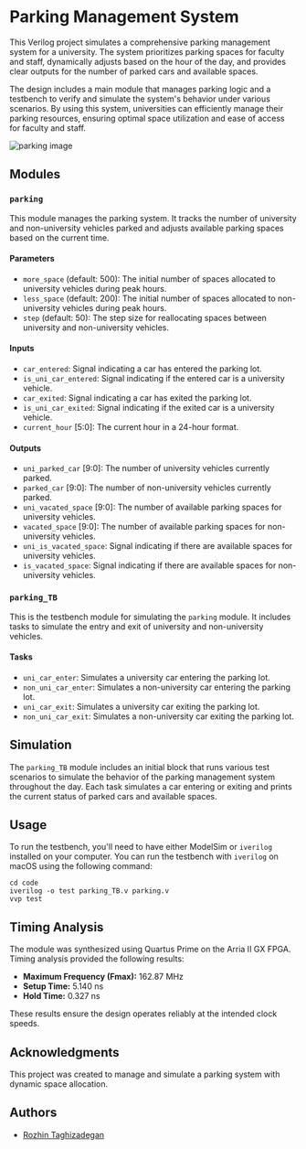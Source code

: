 # Parking Management System

This Verilog project simulates a comprehensive parking management system for a university. The system prioritizes parking spaces for faculty and staff, dynamically adjusts based on the hour of the day, and provides clear outputs for the number of parked cars and available spaces.

The design includes a main module that manages parking logic and a testbench to verify and simulate the system's behavior under various scenarios. By using this system, universities can efficiently manage their parking resources, ensuring optimal space utilization and ease of access for faculty and staff.

![parking image](https://img.freepik.com/free-vector/isometric-parking-composition-with-outdoor-view-parking-lot-with-cars-laying-cash-register-booth-vector-illustration_1284-84804.jpg?w=2000&t=st=1721941591~exp=1721942191~hmac=a04a1ddaeb36ab43ede8e28708c824402a7bbebd0236a9757c586a24bf6e09a6)

## Modules

### `parking`

This module manages the parking system. It tracks the number of university and non-university vehicles parked and adjusts available parking spaces based on the current time.

#### Parameters

- `more_space` (default: 500): The initial number of spaces allocated to university vehicles during peak hours.
- `less_space` (default: 200): The initial number of spaces allocated to non-university vehicles during peak hours.
- `step` (default: 50): The step size for reallocating spaces between university and non-university vehicles.

#### Inputs

- `car_entered`: Signal indicating a car has entered the parking lot.
- `is_uni_car_entered`: Signal indicating if the entered car is a university vehicle.
- `car_exited`: Signal indicating a car has exited the parking lot.
- `is_uni_car_exited`: Signal indicating if the exited car is a university vehicle.
- `current_hour` [5:0]: The current hour in a 24-hour format.

#### Outputs

- `uni_parked_car` [9:0]: The number of university vehicles currently parked.
- `parked_car` [9:0]: The number of non-university vehicles currently parked.
- `uni_vacated_space` [9:0]: The number of available parking spaces for university vehicles.
- `vacated_space` [9:0]: The number of available parking spaces for non-university vehicles.
- `uni_is_vacated_space`: Signal indicating if there are available spaces for university vehicles.
- `is_vacated_space`: Signal indicating if there are available spaces for non-university vehicles.

### `parking_TB`

This is the testbench module for simulating the `parking` module. It includes tasks to simulate the entry and exit of university and non-university vehicles.

#### Tasks

- `uni_car_enter`: Simulates a university car entering the parking lot.
- `non_uni_car_enter`: Simulates a non-university car entering the parking lot.
- `uni_car_exit`: Simulates a university car exiting the parking lot.
- `non_uni_car_exit`: Simulates a non-university car exiting the parking lot.

## Simulation

The `parking_TB` module includes an initial block that runs various test scenarios to simulate the behavior of the parking management system throughout the day. Each task simulates a car entering or exiting and prints the current status of parked cars and available spaces.

## Usage

To run the testbench, you'll need to have either ModelSim or `iverilog` installed on your computer. You can run the testbench with `iverilog` on macOS using the following command:
```
cd code
iverilog -o test parking_TB.v parking.v
vvp test
```

## Timing Analysis

The module was synthesized using Quartus Prime on the Arria II GX FPGA. Timing analysis provided the following results:

- **Maximum Frequency (Fmax):** 162.87 MHz
- **Setup Time:** 5.140 ns
- **Hold Time:** 0.327 ns

These results ensure the design operates reliably at the intended clock speeds.

## Acknowledgments

This project was created to manage and simulate a parking system with dynamic space allocation.

## Authors
- [Rozhin Taghizadegan](https://github.com/RozhTagh)
